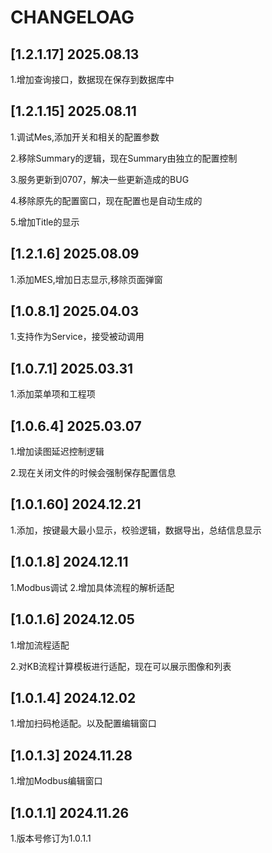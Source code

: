 # CHANGELOAG

 ## [1.2.1.17] 2025.08.13

1.增加查询接口，数据现在保存到数据库中

 ## [1.2.1.15] 2025.08.11

1.调试Mes,添加开关和相关的配置参数

2.移除Summary的逻辑，现在Summary由独立的配置控制

3.服务更新到0707，解决一些更新造成的BUG

4.移除原先的配置窗口，现在配置也是自动生成的

5.增加Title的显示

 ## [1.2.1.6] 2025.08.09

1.添加MES,增加日志显示,移除页面弹窗

 ## [1.0.8.1] 2025.04.03
 
 1.支持作为Service，接受被动调用

 ## [1.0.7.1] 2025.03.31
 
 1.添加菜单项和工程项

 ## [1.0.6.4] 2025.03.07

 1.增加读图延迟控制逻辑

 2.现在关闭文件的时候会强制保存配置信息

## [1.0.1.60] 2024.12.21

1.添加，按键最大最小显示，校验逻辑，数据导出，总结信息显示

## [1.0.1.8] 2024.12.11

1.Modbus调试
2.增加具体流程的解析适配

## [1.0.1.6] 2024.12.05

1.增加流程适配

2.对KB流程计算模板进行适配，现在可以展示图像和列表

## [1.0.1.4] 2024.12.02

1.增加扫码枪适配。以及配置编辑窗口

## [1.0.1.3] 2024.11.28

1.增加Modbus编辑窗口

## [1.0.1.1] 2024.11.26

1.版本号修订为1.0.1.1